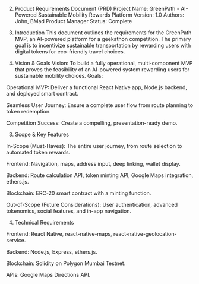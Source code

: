 2. Product Requirements Document (PRD)
Project Name: GreenPath - AI-Powered Sustainable Mobility Rewards Platform
Version: 1.0
Authors: John, BMad Product Manager
Status: Complete

1. Introduction
This document outlines the requirements for the GreenPath MVP, an AI-powered platform for a geekathon competition. The primary goal is to incentivize sustainable transportation by rewarding users with digital tokens for eco-friendly travel choices.

2. Vision & Goals
Vision: To build a fully operational, multi-component MVP that proves the feasibility of an AI-powered system rewarding users for sustainable mobility choices.
Goals:

Operational MVP: Deliver a functional React Native app, Node.js backend, and deployed smart contract.

Seamless User Journey: Ensure a complete user flow from route planning to token redemption.

Competition Success: Create a compelling, presentation-ready demo.

3. Scope & Key Features

In-Scope (Must-Haves): The entire user journey, from route selection to automated token rewards.

Frontend: Navigation, maps, address input, deep linking, wallet display.

Backend: Route calculation API, token minting API, Google Maps integration, ethers.js.

Blockchain: ERC-20 smart contract with a minting function.

Out-of-Scope (Future Considerations): User authentication, advanced tokenomics, social features, and in-app navigation.

4. Technical Requirements

Frontend: React Native, react-native-maps, react-native-geolocation-service.

Backend: Node.js, Express, ethers.js.

Blockchain: Solidity on Polygon Mumbai Testnet.

APIs: Google Maps Directions API.
